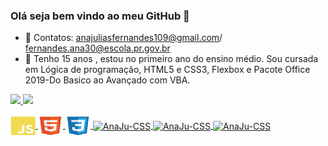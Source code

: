 ### Olá seja bem vindo ao meu GitHub  👋

- 📩 Contatos:  anajuliasfernandes109@gmail.com/ fernandes.ana30@escola.pr.gov.br
- 📒 Tenho 15 anos ,  estou no primeiro ano do ensino médio. Sou cursada em Lógica de programação, HTML5 e CSS3, Flexbox e Pacote Office 2019-Do Basico ao Avançado com VBA.

<div>
  <a href="https://github.com/AnaJuliaFernandes">
  <img height="155em" src="https://github-readme-stats.vercel.app/api?username=AnaJuliaFernandes&show_icons=true&theme=dark&include_all_commits=true&count_private=true"/>
  <img height="155em" src="https://github-readme-stats.vercel.app/api/top-langs/?username=AnaJuliaFernandes&layout=compact&langs_count=7&theme=dark"/>
</div>
  
  <div style="display: inline_block"><br>
  <img align="center" alt="AnaJu-Js" height="30" width="40" src="https://raw.githubusercontent.com/devicons/devicon/master/icons/javascript/javascript-plain.svg">
  <img align="center" alt="AnaJu-HTML" height="30" width="40" src="https://raw.githubusercontent.com/devicons/devicon/master/icons/html5/html5-original.svg">
  <img align="center" alt="AnaJu-CSS" height="30" width="40" src="https://raw.githubusercontent.com/devicons/devicon/master/icons/css3/css3-original.svg">
  <img align="center" alt="AnaJu-CSS" height="30" width="40" src="https://img.icons8.com/metro/26/4a90e2/ms-word.png"/>
  <img align="center" alt="AnaJu-CSS" height="30" width="40" src="https://img.icons8.com/color/48/000000/microsoft-excel-2019--v1.png"/>
  <img align="center" alt="AnaJu-CSS" height="30" width="40" src="https://img.icons8.com/color/48/000000/ms-powerpoint--v1.png"/>
</div>
  
##
  
  
